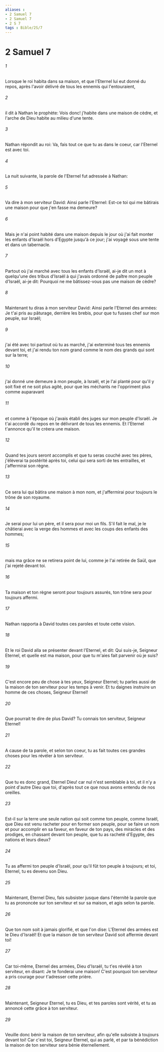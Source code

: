 ```yaml
---
aliases : 
- 2 Samuel 7
- 2 Samuel 7
- 2 S 7
tags : Bible/2S/7
---
```


# 2 Samuel 7

###### 1
Lorsque le roi habita dans sa maison, et que l'Eternel lui eut donné du repos, après l'avoir délivré de tous les ennemis qui l'entouraient,
###### 2
il dit à Nathan le prophète: Vois donc! j'habite dans une maison de cèdre, et l'arche de Dieu habite au milieu d'une tente.
###### 3
Nathan répondit au roi: Va, fais tout ce que tu as dans le coeur, car l'Eternel est avec toi.
###### 4
La nuit suivante, la parole de l'Eternel fut adressée à Nathan:
###### 5
Va dire à mon serviteur David: Ainsi parle l'Eternel: Est-ce toi qui me bâtirais une maison pour que j'en fasse ma demeure?
###### 6
Mais je n'ai point habité dans une maison depuis le jour où j'ai fait monter les enfants d'Israël hors d'Egypte jusqu'à ce jour; j'ai voyagé sous une tente et dans un tabernacle.
###### 7
Partout où j'ai marché avec tous les enfants d'Israël, ai-je dit un mot à quelqu'une des tribus d'Israël à qui j'avais ordonné de paître mon peuple d'Israël, ai-je dit: Pourquoi ne me bâtissez-vous pas une maison de cèdre?
###### 8
Maintenant tu diras à mon serviteur David: Ainsi parle l'Eternel des armées: Je t'ai pris au pâturage, derrière les brebis, pour que tu fusses chef sur mon peuple, sur Israël;
###### 9
j'ai été avec toi partout où tu as marché, j'ai exterminé tous tes ennemis devant toi, et j'ai rendu ton nom grand comme le nom des grands qui sont sur la terre;
###### 10
j'ai donné une demeure à mon peuple, à Israël, et je l'ai planté pour qu'il y soit fixé et ne soit plus agité, pour que les méchants ne l'oppriment plus comme auparavant
###### 11
et comme à l'époque où j'avais établi des juges sur mon peuple d'Israël. Je t'ai accordé du repos en te délivrant de tous tes ennemis. Et l'Eternel t'annonce qu'il te créera une maison.
###### 12
Quand tes jours seront accomplis et que tu seras couché avec tes pères, j'élèverai ta postérité après toi, celui qui sera sorti de tes entrailles, et j'affermirai son règne.
###### 13
Ce sera lui qui bâtira une maison à mon nom, et j'affermirai pour toujours le trône de son royaume.
###### 14
Je serai pour lui un père, et il sera pour moi un fils. S'il fait le mal, je le châtierai avec la verge des hommes et avec les coups des enfants des hommes;
###### 15
mais ma grâce ne se retirera point de lui, comme je l'ai retirée de Saül, que j'ai rejeté devant toi.
###### 16
Ta maison et ton règne seront pour toujours assurés, ton trône sera pour toujours affermi.
###### 17
Nathan rapporta à David toutes ces paroles et toute cette vision.
###### 18
Et le roi David alla se présenter devant l'Eternel, et dit: Qui suis-je, Seigneur Eternel, et quelle est ma maison, pour que tu m'aies fait parvenir où je suis?
###### 19
C'est encore peu de chose à tes yeux, Seigneur Eternel; tu parles aussi de la maison de ton serviteur pour les temps à venir. Et tu daignes instruire un homme de ces choses, Seigneur Eternel!
###### 20
Que pourrait te dire de plus David? Tu connais ton serviteur, Seigneur Eternel!
###### 21
A cause de ta parole, et selon ton coeur, tu as fait toutes ces grandes choses pour les révéler à ton serviteur.
###### 22
Que tu es donc grand, Eternel Dieu! car nul n'est semblable à toi, et il n'y a point d'autre Dieu que toi, d'après tout ce que nous avons entendu de nos oreilles.
###### 23
Est-il sur la terre une seule nation qui soit comme ton peuple, comme Israël, que Dieu est venu racheter pour en former son peuple, pour se faire un nom et pour accomplir en sa faveur, en faveur de ton pays, des miracles et des prodiges, en chassant devant ton peuple, que tu as racheté d'Egypte, des nations et leurs dieux?
###### 24
Tu as affermi ton peuple d'Israël, pour qu'il fût ton peuple à toujours; et toi, Eternel, tu es devenu son Dieu.
###### 25
Maintenant, Eternel Dieu, fais subsister jusque dans l'éternité la parole que tu as prononcée sur ton serviteur et sur sa maison, et agis selon ta parole.
###### 26
Que ton nom soit à jamais glorifié, et que l'on dise: L'Eternel des armées est le Dieu d'Israël! Et que la maison de ton serviteur David soit affermie devant toi!
###### 27
Car toi-même, Eternel des armées, Dieu d'Israël, tu t'es révélé à ton serviteur, en disant: Je te fonderai une maison! C'est pourquoi ton serviteur a pris courage pour t'adresser cette prière.
###### 28
Maintenant, Seigneur Eternel, tu es Dieu, et tes paroles sont vérité, et tu as annoncé cette grâce à ton serviteur.
###### 29
Veuille donc bénir la maison de ton serviteur, afin qu'elle subsiste à toujours devant toi! Car c'est toi, Seigneur Eternel, qui as parlé, et par ta bénédiction la maison de ton serviteur sera bénie éternellement.
